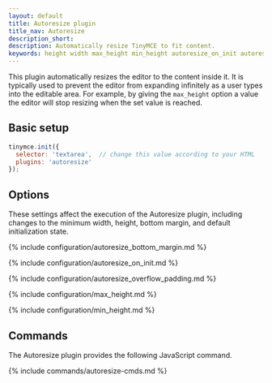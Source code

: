 ```yaml
---
layout: default
title: Autoresize plugin
title_nav: Autoresize
description_short:
description: Automatically resize TinyMCE to fit content.
keywords: height width max_height min_height autoresize_on_init autoresize_overflow_padding autoresize_overflow_padding
---
```


This plugin automatically resizes the editor to the content inside it. It is typically used to prevent the editor from expanding infinitely as a user types into the editable area. For example, by giving the `max_height` option a value the editor will stop resizing when the set value is reached.

## Basic setup

```js
tinymce.init({
  selector: 'textarea',  // change this value according to your HTML
  plugins: 'autoresize'
});
```

## Options

These settings affect the execution of the Autoresize plugin, including changes to the minimum width, height, bottom margin, and default initialization state.

{% include configuration/autoresize_bottom_margin.md %}

{% include configuration/autoresize_on_init.md %}

{% include configuration/autoresize_overflow_padding.md %}

{% include configuration/max_height.md %}

{% include configuration/min_height.md %}

## Commands

The Autoresize plugin provides the following JavaScript command.

{% include commands/autoresize-cmds.md %}
